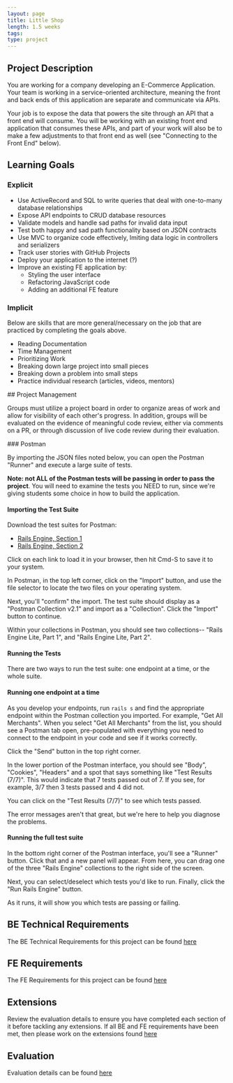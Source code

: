 ```yaml
---
layout: page
title: Little Shop
length: 1.5 weeks
tags:
type: project
---
```


## Project Description

You are working for a company developing an E-Commerce Application. Your team is working in a service-oriented architecture, meaning the front and back ends of this application are separate and communicate via APIs. 

Your job is to expose the data that powers the site through an API that a front end will consume. You will be working with an existing front end application that consumes these APIs, and part of your work will also be to make a few adjustments to that front end as well (see "Connecting to the Front End" below). 

## Learning Goals

### Explicit

* Use ActiveRecord and SQL to write queries that deal with one-to-many database relationships
* Expose API endpoints to CRUD database resources
* Validate models and handle sad paths for invalid data input
* Test both happy and sad path functionality based on JSON contracts
* Use MVC to organize code effectively, lmiting data logic in controllers and serializers
* Track user stories with GitHub Projects
* Deploy your application to the internet (?)
* Improve an existing FE application by:
    * Styling the user interface
    * Refactoring JavaScript code
    * Adding an additional FE feature

### Implicit
Below are skills that are more general/necessary on the job that are practiced by completing the goals above.

* Reading Documentation
* Time Management
* Prioritizing Work
* Breaking down large project into small pieces
* Breaking down a problem into small steps
* Practice individual research (articles, videos, mentors)

<section class="dropdown">
## Project Management

Groups must utilize a project board in order to organize areas of work and allow for  visibility of each other's progress. In addition, groups will be evaluated on the evidence of meaningful code review, either via comments on a PR, or through discussion of live code review during their evaluation. 
</section>

<section class="dropdown">
### Postman

By importing the JSON files noted below, you can open the Postman "Runner" and execute a large suite of tests.

**Note: not ALL of the Postman tests will be passing in order to pass the project**. You will need to examine the tests you NEED to run, since we're giving students some choice in how to build the application.

#### Importing the Test Suite

Download the test suites for Postman:
* [Rails Engine, Section 1](./RailsEngineSection1.postman_collection.json)
* [Rails Engine, Section 2](./RailsEngineSection2.postman_collection.json)

Click on each link to load it in your browser, then hit Cmd-S to save it to your system.

In Postman, in the top left corner, click on the "Import" button, and use the file selector to locate the two files on your operating system.

Next, you'll "confirm" the import. The test suite should display as a "Postman Collection v2.1" and import as a "Collection". Click the "Import" button to continue.

Within your collections in Postman, you should see two collections-- "Rails Engine Lite, Part 1", and "Rails Engine Lite, Part 2". 

#### Running the Tests

There are two ways to run the test suite: one endpoint at a time, or the whole suite.

#### Running one endpoint at a time

As you develop your endpoints, run `rails s` and find the appropriate endpoint within the Postman collection you imported. For example, "Get All Merchants". When you select "Get All Merchants" from the list, you should see a Postman tab open, pre-populated with everything you need to connect to the endpoint in your code and see if it works correctly.

Click the "Send" button in the top right corner.

In the lower portion of the Postman interface, you should see "Body", "Cookies", "Headers" and a spot that says something like "Test Results (7/7)". This would indicate that 7 tests passed out of 7. If you see, for example, 3/7 then 3 tests passed and 4 did not.

You can click on the "Test Results (7/7)" to see which tests passed.

The error messages aren't that great, but we're here to help you diagnose the problems.

#### Running the full test suite

In the bottom right corner of the Postman interface, you'll see a "Runner" button. Click that and a new panel will appear. From here, you can drag one of the three "Rails Engine" collections to the right side of the screen.

Next, you can select/deselect which tests you'd like to run. Finally, click the "Run Rails Engine" button.

As it runs, it will show you which tests are passing or failing.
</section>

## BE Technical Requirements

The BE Technical Requirements for this project can be found [here](./requirements)


## FE Requirements

The FE Requirements for this project can be found [here](./front_end_requirements)


## Extensions

Review the evaluation details to ensure you have completed each section of it before tackling any extensions. If all BE and FE requirements have been met, then please work on the extensions found [here](./extensions)


## Evaluation

Evaluation details can be found [here](./evaluation)


